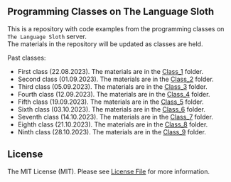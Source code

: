 ## Programming Classes on The Language Sloth

This is a repository with code examples from the programming classes on `The Language Sloth` server.  
The materials in the repository will be updated as classes are held.

Past classes:
- First class (22.08.2023). The materials are in the [Class_1](Class_1) folder.
- Second class (01.09.2023). The materials are in the [Class_2](Class_2) folder.
- Third class (05.09.2023). The materials are in the [Class_3](Class_3) folder.
- Fourth class (12.09.2023). The materials are in the [Class_4](Class_4) folder.
- Fifth class (19.09.2023). The materials are in the [Class_5](Class_5) folder.
- Sixth class (03.10.2023). The materials are in the [Class_6](Class_6) folder.
- Seventh class (14.10.2023). The materials are in the [Class_7](Class_7) folder.
- Eighth class (21.10.2023). The materials are in the [Class_8](Class_8) folder.
- Ninth class (28.10.2023). The materials are in the [Class_9](Class_9) folder.


## License

The MIT License (MIT). Please see [License File](LICENSE.md) for more information.
